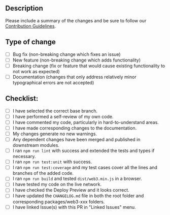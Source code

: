 ## Description

Please include a summary of the changes and be sure to follow our [Contribution Guidelines](https://github.com/web3/web3.js/blob/4.x/.github/CONTRIBUTING.md).

<!--
Optional if an issue is fixed:
Fixes #(issue)
-->

## Type of change

<!-- Please delete options that are not relevant. -->

-   [ ] Bug fix (non-breaking change which fixes an issue)
-   [ ] New feature (non-breaking change which adds functionality)
-   [ ] Breaking change (fix or feature that would cause existing functionality to not work as expected)
-   [ ] Documentation (changes that only address relatively minor typographical errors are not accepted)

## Checklist:

-   [ ] I have selected the correct base branch.
-   [ ] I have performed a self-review of my own code.
-   [ ] I have commented my code, particularly in hard-to-understand areas.
-   [ ] I have made corresponding changes to the documentation.
-   [ ] My changes generate no new warnings.
-   [ ] Any dependent changes have been merged and published in downstream modules.
-   [ ] I ran `npm run lint` with success and extended the tests and types if necessary.
-   [ ] I ran `npm run test:unit` with success.
-   [ ] I ran `npm run test:coverage` and my test cases cover all the lines and branches of the added code.
-   [ ] I ran `npm run build` and tested `dist/web3.min.js` in a browser.
-   [ ] I have tested my code on the live network.
-   [ ] I have checked the Deploy Preview and it looks correct.
-   [ ] I have updated the `CHANGELOG.md` file in both the root folder and corresponding packages/web3-xxx folders.
-   [ ] I have linked Issue(s) with this PR in "Linked Issues" menu.
